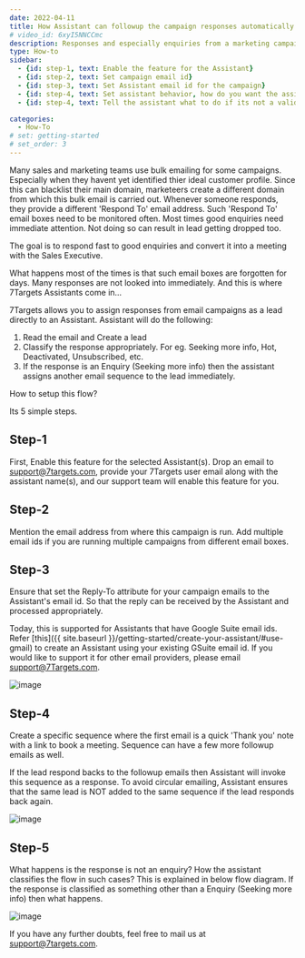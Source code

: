 ```yaml
---
date: 2022-04-11
title: How Assistant can followup the campaign responses automatically
# video_id: 6xyI5NNCCmc
description: Responses and especially enquiries from a marketing campaign should not be dropped and possibly immediately responded with proper followup. AI Sales Assistant make that possible now.
type: How-to
sidebar:
  - {id: step-1, text: Enable the feature for the Assistant}
  - {id: step-2, text: Set campaign email id}
  - {id: step-3, text: Set Assistant email id for the campaign}
  - {id: step-4, text: Set assistant behavior, how do you want the assistant to respond}
  - {id: step-4, text: Tell the assistant what to do if its not a valid enquiry}

categories:
  - How-To
# set: getting-started
# set_order: 3
---
```

Many sales and marketing teams use bulk emailing for some campaigns. Especially when they havent yet identified thier ideal customer profile. Since this can blacklist their main domain, marketeers create a different domain from which this bulk email is carried out. Whenever someone responds, they provide a different 'Respond To' email address. 
Such 'Respond To' email boxes need to be monitored often. Most times good enquiries need immediate attention. Not doing so can result in lead getting dropped too. 

The goal is to respond fast to good enquiries and convert it into a meeting with the Sales Executive.

What happens most of the times is that such email boxes are forgotten for days. Many responses are not looked into immediately. And this is where 7Targets Assistants come in... 

7Targets allows you to assign responses from email campaigns as a lead directly to an Assistant. Assistant will do the following:
1. Read the email and Create a lead
2. Classify the response appropriately. For eg. Seeking more info, Hot, Deactivated, Unsubscribed, etc.
3. If the response is an Enquiry (Seeking more info) then the assistant assigns another email sequence to the lead immediately. 

How to setup this flow?

Its 5 simple steps. 

## Step-1
First, Enable this feature for the selected Assistant(s). Drop an email to support@7targets.com, provide your 7Targets user email along with the assistant name(s), and our support team will enable this feature for you. 

## Step-2
Mention the email address from where this campaign is run. Add multiple email ids if you are running multiple campaigns from different email boxes. 

## Step-3
Ensure that set the Reply-To attribute for your campaign emails to the Assistant's email id. So that the reply can be received by the Assistant and processed appropriately. 

Today, this is supported for Assistants that have Google Suite email ids. Refer [this]({{ site.baseurl }}/getting-started/create-your-assistant/#use-gmail) to create an Assistant using your existing GSuite email id. If you would like to support it for other email providers, please email support@7Targets.com.

![image](../../images/preference-for-emails-used-for-campaign.png)

## Step-4
Create a specific sequence where the first email is a quick 'Thank you' note with a link to book a meeting. Sequence can have a few more followup emails as well. 

If the lead respond backs to the followup emails then Assistant will invoke this sequence as a response. To avoid circular emailing, Assistant ensures that the same lead is NOT added to the same sequence if the lead responds back again.  

![image](../../images/preference-for-schedule-for-enquiry.png)

## Step-5
What happens is the response is not an enquiry? How the assistant classifies the flow in such cases? This is explained in below flow diagram. If the response is classified as something other than a Enquiry (Seeking more info) then what happens.

![image](../../images/how-does-campaign-response-lead-works.jpg)

If you have any further doubts, feel free to mail us at support@7targets.com.

